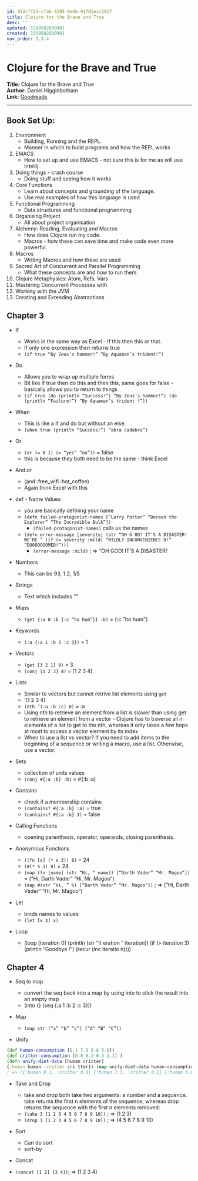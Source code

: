 ```yaml
---
id: 912cff24-cfab-4195-9e6b-91f01ecc5017
title: Clojure for the Brave and True
desc: ''
updated: 1599582880901
created: 1599582880901
nav_order: 3.3.4
---
```


# Clojure for the Brave and True

**Title:** Clojure for the Brave and True  
**Author:** Daniel Higginbotham  
**Link:** [Goodreads](https://www.goodreads.com/en/book/show/20873338-clojure-for-the-brave-and-true) 

---
## Book Set Up:
1.  Environment
	- Building, Running and the REPL. 
	- Manner in which to build programs and how the REPL works
2.  EMACS
	- How to set up and use EMACS - not sure this is for me as will use Intellij.
3. Doing things - crash course
	- Doing stuff and seeing how it works
4. Core Functions
	- Learn about concepts and grounding of the language. 
	- Use real examples of how this language is used
5. Functional Programming
	- Data structures and functional programming
6. Organising Project
	- All about project organisation
7. Alchemy: Reading, Evaluating and Macros
	- How does Clojure run my code. 
	- Macros - how these can save time and make code even more powerful. 
8. Macros
	-  Writing Macros and how these are used
9. Sacred Art of Concurrent and Parallel Programming
	- What these concepts are and how to run them 
10. Clojure Metaphysics: Atom, Refs, Vars
11. Mastering Concurrent Processes with 
12. Working with the JVM
13. Creating and Extending Abstractions

## Chapter 3

- If
  -  Works in the same way as Excel - If this then this or that.
  -  If only one expression then returns true
  -  `(if true “By Zeus’s hammer!” “By Aquaman’s trident!”)`

- Do
  -  Allows you to wrap up multiple forms
  -  Bit like if true then do this and then this, same goes for false -  basically allows you to return to things
  -  `(if true (do (println “Success!”) “By Zeus’s hammer!”) (do (println “Failure!”) “By Aquaman’s trident !”))`

- When
  -  This is like a if and do but without an else.
  -  `(when true (println “Success!”) “abra cadabra”)`

- Or
  -  `(or (= 0 1) (= “yes” “no”))` = false
  -  this is because they both need to be the same - think Excel

- And.or
  -  (and :free_wifi :hot_coffee)
  -  Again think Excel with this

- def - Name Values
  - you are basically defining your name
  - `(defn failed-protagonist-names [“Larry Potter” “Doreen the Explorer” “The Incredible Bulk”])`
    - `(failed-protagonist-names)` calls us the names
  - `(defn error-message [severity] (str “OH G OD! IT’S A DISASTER! WE’RE ” (if (= severity :mild) “MILDLY INCONVENIENCE D!” “DOOOOOOOMED!”)))`
    - `(error-message :mild)` ; => “OH GOD! IT’S A DISASTER!`

- Numbers
  - This can be 93, 1.2, 1/5

- Strings
  - Text which includes ""

- Maps
  - `(get {:a 0 :b {:c “ho hum”}} :b)` = {:c "ho hum"}

- Keywords
  -  `(:a {:a 1 :b 2 :c 3})` = 1

- Vectors
  - `(get [3 2 1] 0)` = 3
  - `(conj [1 2 3] 4)`  = [1 2 3 4]

- Lists
  -  Similar to vectors but cannot retrive list elements using `get`
  - ‘(1 2 3 4)
  - `(nth ’(:a :b :c) 0)` = :a
  -  Using nth to retrieve an element from a list is slower than using get to retrieve an element from a vector - Clojure has to traverse all n elements of a list to get to the nth, whereas it only takes a few hops at most to access a vector element by its index
  -  When to use a list vs vector? If you need to add items to the beginning of a sequence or writing a macro, use a list. Otherwise, use a vector.

- Sets
  - collection of units values
  - `(conj #{:a :b} :b)` = #{:b :a}

- Contains
  - check if a membership contains
  - `(contains? #{:a :b} :a)` = true
  - `(contains? #{:a :b} 3)` = false

- Calling Functions
  - opening parenthesis, operator, operands, closing parenthesis.

- Anonymous Functions
  - `((fn [x] (* x 3)) 8)` = 24
  - `(#(* % 3) 8)` = 24
  - `(map (fn [name] (str “Hi, ” name)) [“Darth Vader” “Mr. Magoo”])` = (“Hi, Darth Vader” “Hi, Mr. Magoo”)
  - `(map #(str “Hi, ” %) [“Darth Vader” “Mr. Magoo”])` ; => (“Hi, Darth Vader” “Hi, Mr. Magoo”)

- Let
  - binds names to values
  - `(let [x 3] x)`

- Loop
  - (loop [iteration 0] (println (str “It eration ” iteration)) (if (> iteration 3) (println “Goodbye !”) (recur (inc iteratio n))))


## Chapter 4

- Seq to map
  - convert the seq back into a map by using into to stick the result into an empty map
  - (into {} (seq {:a 1 :b 2 :c 3}))

- Map
  - `(map str [“a” “b” “c”] [“A” “B” “C”])`
  
 - Unify
 ``` Clojure
 (def human-consumption [8.1 7.3 6.6 5.0]) 
 (def critter-consumption [0.0 0.2 0.3 1.1] ) 
 (defn unify-diet-data [human critter] 
 {:human human :critter cri tter}) (map unify-diet-data human-consumption critter-consumption)
 ; => ({:human 8.1, :critter 0.0} {:human 7.3, :critter 0.2} {:human 6.6, :critter 0.3} {:human 5.0, :critter 1.8})
 ```
 
- Take and Drop
  - take and drop both take two arguments: a number and a sequence. take returns the first n elements of the sequence, whereas drop returns the sequence with the first n elements removed: 
  - `(take 3 [1 2 3 4 5 6 7 8 9 10])` ; => (1 2 3)
  - `(drop 3 [1 2 3 4 5 6 7 8 9 10])` ; => (4 5 6 7 8 9 10)

- Sort
  - Can do sort
  - sort-by
 
 - Concat
  - `(concat [1 2] [3 4])`; => (1 2 3 4)
  
  
  
